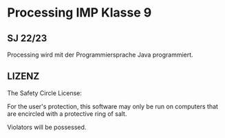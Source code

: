 # Processing IMP Klasse 9
## SJ 22/23

Processing wird mit der Programmiersprache Java programmiert.  



## LIZENZ
The Safety Circle License:

For the user's protection, this software may only be run on computers that are encircled with a protective ring of salt.

Violators will be possessed.
